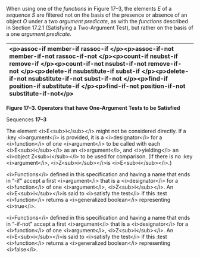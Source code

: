  

When using one of the *functions* in Figure 17–3, the elements *E* of a *sequence S* are filtered not on the basis of the presence or absence of an object *O* under a two *argument predicate*, as with the *functions* described in Section 17.2.1 (Satisfying a Two-Argument Test), but rather on the basis of a one *argument predicate*. 

|&#60;p&#62;**assoc-if member-if rassoc-if** &#60;/p&#62;&#60;p&#62;**assoc-if-not member-if-not rassoc-if-not** &#60;/p&#62;&#60;p&#62;**count-if nsubst-if remove-if** &#60;/p&#62;&#60;p&#62;**count-if-not nsubst-if-not remove-if-not** &#60;/p&#62;&#60;p&#62;**delete-if nsubstitute-if subst-if** &#60;/p&#62;&#60;p&#62;**delete-if-not nsubstitute-if-not subst-if-not** &#60;/p&#62;&#60;p&#62;**find-if position-if substitute-if** &#60;/p&#62;&#60;p&#62;**find-if-not position-if-not substitute-if-not**&#60;/p&#62;|
| :- |


**Figure 17–3. Operators that have One-Argument Tests to be Satisfied** 

Sequences **17–3**

 

 

The element &#60;i&#62;E&#60;sub&#62;i&#60;/sub&#62;&#60;/i&#62; might not be considered directly. If a :key &#60;i&#62;argument&#60;/i&#62; is provided, it is a &#60;i&#62;designator&#60;/i&#62; for a &#60;i&#62;function&#60;/i&#62; of one &#60;i&#62;argument&#60;/i&#62; to be called with each &#60;i&#62;E&#60;sub&#62;i&#60;/sub&#62;&#60;/i&#62; as an &#60;i&#62;argument&#60;/i&#62;, and &#60;i&#62;yielding&#60;/i&#62; an &#60;i&#62;object Z&#60;sub&#62;i&#60;/sub&#62;&#60;/i&#62; to be used for comparison. (If there is no :key &#60;i&#62;argument&#60;/i&#62;, &#60;i&#62;Z&#60;sub&#62;i&#60;/sub&#62;&#60;/i&#62;is &#60;i&#62;E&#60;sub&#62;i&#60;/sub&#62;&#60;/i&#62;.) 

&#60;i&#62;Functions&#60;/i&#62; defined in this specification and having a name that ends in “-if” accept a first &#60;i&#62;argument&#60;/i&#62; that is a &#60;i&#62;designator&#60;/i&#62; for a &#60;i&#62;function&#60;/i&#62; of one &#60;i&#62;argument&#60;/i&#62;, &#60;i&#62;Z&#60;sub&#62;i&#60;/sub&#62;&#60;/i&#62;. An &#60;i&#62;E&#60;sub&#62;i&#60;/sub&#62;&#60;/i&#62;is said to &#60;i&#62;satisfy the test&#60;/i&#62; if this :test &#60;i&#62;function&#60;/i&#62; returns a &#60;i&#62;generalized boolean&#60;/i&#62; representing &#60;i&#62;true&#60;/i&#62;. 

&#60;i&#62;Functions&#60;/i&#62; defined in this specification and having a name that ends in “-if-not” accept a first &#60;i&#62;argument&#60;/i&#62; that is a &#60;i&#62;designator&#60;/i&#62; for a &#60;i&#62;function&#60;/i&#62; of one &#60;i&#62;argument&#60;/i&#62;, &#60;i&#62;Z&#60;sub&#62;i&#60;/sub&#62;&#60;/i&#62;. An &#60;i&#62;E&#60;sub&#62;i&#60;/sub&#62;&#60;/i&#62;is said to &#60;i&#62;satisfy the test&#60;/i&#62; if this :test &#60;i&#62;function&#60;/i&#62; returns a &#60;i&#62;generalized boolean&#60;/i&#62; representing &#60;i&#62;false&#60;/i&#62;. 

